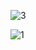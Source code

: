 ![3](https://user-images.githubusercontent.com/82075781/113967512-b6bdac00-9863-11eb-8ac0-725477066350.jpg)

![1](https://user-images.githubusercontent.com/82075781/113811969-cbd10700-979f-11eb-958d-76f04be87ead.jpg)
